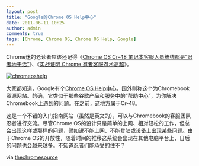 ```yaml
---
layout: post
title: "Google的Chrome OS Help中心"
date: 2011-06-11 10:25
author: admin
comments: true
tags: [Chrome, Chrome OS, Chrome OS Help, Google]
---
```

Chrome迷的老读者应该还记得《<a href="http://www.chromi.org/archives/9706" target="_blank">Chrome OS Cr-48 笔记本客服人员统统都是“忍者地干活”</a>》、《<a href="http://www.chromi.org/archives/9742" target="_blank">实战证明 Chrome 忍者客服忍术高超</a>》。

<a href="http://img.chromi.org/2011/06/chromeoshelp.png">![](http://img.chromi.org/2011/06/chromeoshelp-550x385.png "chromeoshelp")</a>

大家都知道，Google有个<a href="http://www.google.com/support/chromeos/" target="_blank">Chrome OS Help中心</a>，国外则称这个为Chromebook资源网站。的确，它类似于那些谷歌产品和服务中的“帮助中心”，为你解决Chromebook上遇到的问题。在之前，这地方属于Cr-48。

这是一个不错的入门指南网站（虽然是英文的），可以与Chromebook的客服团队忍者进行交流。尽管Chrome OS的设计只是简单的上网、相对轻松的工作，但总会出现这样或那样的问题，譬如说不能上网、不能登陆或设备上出现某些问题。由于Chrome OS的开放性，随着时间的推移这系统会出现在其他电脑平台上，日后的问题也会越来越多。不知道忍者们能承受的住不？

via <a href="http://www.thechromesource.com/google-launches-chromebook-resource-site/?utm_source=feedburner&amp;utm_medium=feed&amp;utm_campaign=Feed%3A+thechromesource+%28thechromesource%29" target="_blank">thechromesource</a>

